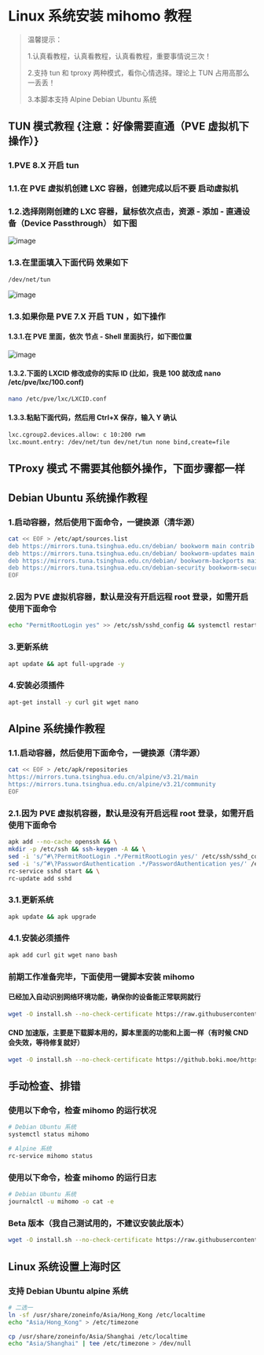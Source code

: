 # Linux 系统安装 mihomo 教程

> 温馨提示：
>
> 1.认真看教程，认真看教程，认真看教程，重要事情说三次！
>
> 2.支持 tun 和 tproxy 两种模式，看你心情选择。理论上 TUN 占用高那么一丢丢！
>
> 3.本脚本支持 Alpine Debian Ubuntu 系统

## TUN 模式教程 {注意：好像需要直通（PVE 虚拟机下操作）}

### 1.PVE 8.X 开启 tun

### 1.1.在 PVE 虚拟机创建 LXC 容器，创建完成以后不要 启动虚拟机

### 1.2.选择刚刚创建的 LXC 容器，鼠标依次点击，资源 - 添加 - 直通设备（Device Passthrough） 如下图

![image](https://github.com/user-attachments/assets/f185b446-cc76-4337-817b-0139f688445f)

### 1.3.在里面填入下面代码 效果如下

```bash
/dev/net/tun
```

![image](https://github.com/user-attachments/assets/7ad8bb51-d593-439a-9fdf-2649d3f44e82)

### 1.3.如果你是 PVE 7.X 开启 TUN ，如下操作

#### 1.3.1.在 PVE 里面，依次 节点 - Shell 里面执行，如下图位置

![image](https://github.com/user-attachments/assets/ba043dca-b12b-4b92-963c-4f809305ec11)

#### 1.3.2.下面的 LXCID 修改成你的实际 ID (比如，我是 100 就改成 nano /etc/pve/lxc/100.conf)

```bash
nano /etc/pve/lxc/LXCID.conf
```

#### 1.3.3.粘贴下面代码，然后用 Ctrl+X 保存，输入 Y 确认

```bash
lxc.cgroup2.devices.allow: c 10:200 rwm
lxc.mount.entry: /dev/net/tun dev/net/tun none bind,create=file
```

## TProxy 模式 不需要其他额外操作，下面步骤都一样

## Debian Ubuntu 系统操作教程

### 1.启动容器，然后使用下面命令，一键换源（清华源）

```bash
cat << EOF > /etc/apt/sources.list
deb https://mirrors.tuna.tsinghua.edu.cn/debian/ bookworm main contrib non-free non-free-firmware
deb https://mirrors.tuna.tsinghua.edu.cn/debian/ bookworm-updates main contrib non-free non-free-firmware
deb https://mirrors.tuna.tsinghua.edu.cn/debian/ bookworm-backports main contrib non-free non-free-firmware
deb https://mirrors.tuna.tsinghua.edu.cn/debian-security bookworm-security main contrib non-free non-free-firmware
EOF
```

### 2.因为 PVE 虚拟机容器，默认是没有开启远程 root 登录，如需开启使用下面命令

```bash
echo "PermitRootLogin yes" >> /etc/ssh/sshd_config && systemctl restart sshd
```

### 3.更新系统

```bash
apt update && apt full-upgrade -y
```

### 4.安装必须插件

```bash
apt-get install -y curl git wget nano
```

## Alpine 系统操作教程

### 1.1.启动容器，然后使用下面命令，一键换源（清华源）

```bash
cat << EOF > /etc/apk/repositories
https://mirrors.tuna.tsinghua.edu.cn/alpine/v3.21/main
https://mirrors.tuna.tsinghua.edu.cn/alpine/v3.21/community
EOF
```

### 2.1.因为 PVE 虚拟机容器，默认是没有开启远程 root 登录，如需开启使用下面命令

```bash
apk add --no-cache openssh && \
mkdir -p /etc/ssh && ssh-keygen -A && \
sed -i 's/^#\?PermitRootLogin .*/PermitRootLogin yes/' /etc/ssh/sshd_config && \
sed -i 's/^#\?PasswordAuthentication .*/PasswordAuthentication yes/' /etc/ssh/sshd_config && \
rc-service sshd start && \
rc-update add sshd
```

### 3.1.更新系统

```bash
apk update && apk upgrade
```

### 4.1.安装必须插件

```bash
apk add curl git wget nano bash
```

### 前期工作准备完毕，下面使用一键脚本安装 mihomo

#### 已经加入自动识别网络环境功能，确保你的设备能正常联网就行

```bash
wget -O install.sh --no-check-certificate https://raw.githubusercontent.com/Abcd789JK/Tools/refs/heads/main/Script/mihomo/install.sh && chmod +x install.sh && ./install.sh
```

#### CND 加速版，主要是下载脚本用的，脚本里面的功能和上面一样（有时候 CND 会失效，等待修复就好）

```bash
wget -O install.sh --no-check-certificate https://github.boki.moe/https://raw.githubusercontent.com/Abcd789JK/Tools/refs/heads/main/Script/mihomo/install.sh && chmod +x install.sh && ./install.sh
```

## 手动检查、排错

### 使用以下命令，检查 mihomo 的运行状况

```bash
# Debian Ubuntu 系统
systemctl status mihomo

# Alpine 系统
rc-service mihomo status
```

### 使用以下命令，检查 mihomo 的运行日志

```bash
# Debian Ubuntu 系统
journalctl -u mihomo -o cat -e
```

### Beta 版本（我自己测试用的，不建议安装此版本）

```bash
wget -O install.sh --no-check-certificate https://raw.githubusercontent.com/Abcd789JK/Tools/refs/heads/main/Script/Beta/mihomo/install.sh && chmod +x install.sh && ./install.sh
```

## Linux 系统设置上海时区

### 支持 Debian Ubuntu alpine 系统

```bash
# 二选一
ln -sf /usr/share/zoneinfo/Asia/Hong_Kong /etc/localtime
echo "Asia/Hong_Kong" > /etc/timezone

cp /usr/share/zoneinfo/Asia/Shanghai /etc/localtime
echo "Asia/Shanghai" | tee /etc/timezone > /dev/null
```
